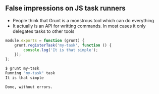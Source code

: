 ## False impressions on JS task runners

* People think that Grunt is a monstrous tool which can do everything
* It actually is an API for writting commands. In most cases it only delegates tasks to other tools

```javascript
module.exports = function (grunt) {
    grunt.registerTask('my-task', function () {
        console.log('It is that simple');
    });
};
```

```bash
$ grunt my-task
Running "my-task" task
It is that simple

Done, without errors.
```
